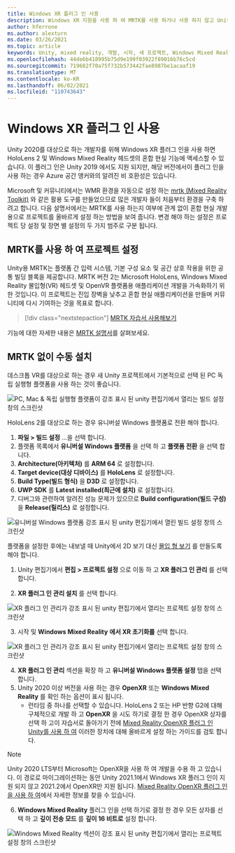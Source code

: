 ```yaml
---
title: Windows XR 플러그 인 사용
description: Windows XR 지원을 사용 하 여 MRTK를 사용 하거나 사용 하지 않고 Unity 프로젝트를 설정 하는 방법을 알아봅니다.
author: hferrone
ms.author: alexturn
ms.date: 03/26/2021
ms.topic: article
keywords: Unity, mixed reality, 개발, 시작, 새 프로젝트, Windows Mixed Reality, UWP, XR, 성능, 레거시, mrtk, Windows
ms.openlocfilehash: 44de6b418995b75d9e199f03922f89016b76c5cd
ms.sourcegitcommit: 719682f70a75f732b573442fae8987be1acaaf19
ms.translationtype: MT
ms.contentlocale: ko-KR
ms.lasthandoff: 06/02/2021
ms.locfileid: "110743643"
---
```

# <a name="using-windows-xr-plugin"></a>Windows XR 플러그 인 사용

Unity 2020를 대상으로 하는 개발자를 위해 Windows XR 플러그 인을 사용 하면 HoloLens 2 및 Windows Mixed Reality 헤드셋의 혼합 현실 기능에 액세스할 수 있습니다.  이 플러그 인은 Unity 2019 에서도 지원 되지만, 해당 버전에서이 플러그 인을 사용 하는 경우 Azure 공간 앵커와의 알려진 비 호환성은 있습니다.

Microsoft 및 커뮤니티에서는 WMR 환경을 자동으로 설정 하는 [mrtk (Mixed Reality Toolkit)](https://microsoft.github.io/MixedRealityToolkit-Unity/Documentation/Installation.html) 와 같은 활용 도구를 만들었으므로 많은 개발자 들이 처음부터 환경을 구축 하려고 합니다.  다음 설명서에서는 MRTK를 사용 하는지 여부에 관계 없이 혼합 현실 개발용으로 프로젝트를 올바르게 설정 하는 방법을 보여 줍니다.  변경 해야 하는 설정은 프로젝트 당 설정 및 장면 별 설정의 두 가지 범주로 구분 됩니다.

## <a name="setting-up-your-project-with-mrtk"></a>MRTK를 사용 하 여 프로젝트 설정

Unity용 MRTK는 플랫폼 간 입력 시스템, 기본 구성 요소 및 공간 상호 작용을 위한 공통 빌딩 블록을 제공합니다. MRTK 버전 2는 Microsoft HoloLens, Windows Mixed Reality 몰입형(VR) 헤드셋 및 OpenVR 플랫폼용 애플리케이션 개발을 가속화하기 위한 것입니다. 이 프로젝트는 진입 장벽을 낮추고 혼합 현실 애플리케이션을 만들며 커뮤니티에 다시 기여하는 것을 목표로 합니다.

> [!div class="nextstepaction"]
> [MRTK 자습서 사용해보기](./tutorials/mr-learning-base-02.md?tabs=winxr)

기능에 대한 자세한 내용은 [MRTK 설명서](/windows/mixed-reality/mrtk-unity)를 살펴보세요.

## <a name="manual-setup-without-mrtk"></a>MRTK 없이 수동 설치

데스크톱 VR를 대상으로 하는 경우 새 Unity 프로젝트에서 기본적으로 선택 된 PC 독립 실행형 플랫폼을 사용 하는 것이 좋습니다.

![PC, Mac & 독립 실행형 플랫폼이 강조 표시 된 unity 편집기에서 열리는 빌드 설정 창의 스크린샷](images/wmr-config-img-3.png)

HoloLens 2를 대상으로 하는 경우 유니버설 Windows 플랫폼로 전환 해야 합니다.

1.  **파일 > 빌드 설정** ...을 선택 합니다.
2.  플랫폼 목록에서 **유니버설 Windows 플랫폼** 을 선택 하 고 **플랫폼 전환** 을 선택 합니다.
3.  **Architecture(아키텍처)** 를 **ARM 64** 로 설정합니다.
4.  **Target device(대상 디바이스)** 를 **HoloLens** 로 설정합니다.
5.  **Build Type(빌드 형식)** 을 **D3D** 로 설정합니다.
6.  **UWP SDK** 를 **Latest installed(최근에 설치)** 로 설정합니다.
7.  디버그와 관련하여 알려진 성능 문제가 있으므로 **Build configuration(빌드 구성)** 을 **Release(릴리스)** 로 설정합니다.

![유니버설 Windows 플랫폼 강조 표시 된 unity 편집기에서 열린 빌드 설정 창의 스크린샷](images/wmr-config-img-4.png)

플랫폼을 설정한 후에는 내보낼 때 Unity에서 2D 보기 대신 [몰입 형 보기](../../design/app-views.md) 를 만들도록 해야 합니다.

1. Unity 편집기에서 **편집 > 프로젝트 설정** 으로 이동 하 고 **XR 플러그 인 관리** 를 선택 합니다.

2. **XR 플러그 인 관리 설치** 를 선택 합니다.

![XR 플러그 인 관리가 강조 표시 된 unity 편집기에서 열리는 프로젝트 설정 창의 스크린샷](images/wmr-config-img-5.png)

3. 시작 및 **Windows Mixed Reality** **에서 XR 초기화를** 선택 합니다.

![XR 플러그 인 관리가 강조 표시 된 unity 편집기에서 열리는 프로젝트 설정 창의 스크린샷](images/wmr-config-img-7.png)

4. **XR 플러그 인 관리** 섹션을 확장 하 고 **유니버설 Windows 플랫폼 설정** 탭을 선택 합니다.
5. Unity 2020 이상 버전을 사용 하는 경우 **OpenXR** 또는 **Windows Mixed Reality** 를 확인 하는 옵션이 표시 됩니다. 
    * 런타임 중 하나를 선택할 수 있습니다.  HoloLens 2 또는 HP 반향 G2에 대해 구체적으로 개발 하 고 **OpenXR** 을 시도 하기로 결정 한 경우 OpenXR 상자를 선택 하 고이 자습서로 돌아가기 전에 [Mixed Reality OpenXR 플러그 인 Unity를 사용 하 여](openxr-getting-started.md) 이러한 장치에 대해 올바르게 설정 하는 가이드를 검토 합니다.

> [!NOTE]
> Unity 2020 LTS부터 Microsoft는 OpenXR을 사용 하 여 개발을 수용 하 고 있습니다.  이 경로로 마이그레이션하는 동안 Unity 2021.1에서 Windows XR 플러그 인이 지원 되지 않고 2021.2에서 OpenXR만 지원 됩니다. [Mixed Reality OpenXR 플러그 인을 사용 하 여](openxr-getting-started.md)에서 자세한 정보를 찾을 수 있습니다.

6. **Windows Mixed Reality** 플러그 인을 선택 하기로 결정 한 경우 모든 상자를 선택 하 고 **깊이 전송 모드** 를 **깊이 16 비트로** 설정 합니다.

![Windows Mixed Reality 섹션이 강조 표시 된 unity 편집기에서 열리는 프로젝트 설정 창의 스크린샷](images/wmr-config-img-8.png)